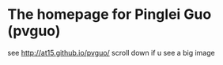 # The homepage for Pinglei Guo (pvguo)

see http://at15.github.io/pvguo/  scroll down if u see a big image
